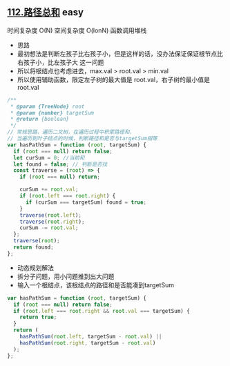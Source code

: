 ## [112.路径总和](https://leetcode.cn/problems/path-sum/) <Badge type="success">easy</Badge>

时间复杂度 O(N)
空间复杂度 O(lonN) 函数调用堆栈
- 思路
- 最初想法是判断左孩子比右孩子小，但是这样的话，没办法保证保证根节点比右孩子小，比左孩子大 这一问题
- 所以将根结点也考虑进去，max.val > root.val > min.val
- 所以使用辅助函数，限定左子树的最大值是 root.val，右子树的最小值是 root.val

```js
/**
 * @param {TreeNode} root
 * @param {number} targetSum
 * @return {boolean}
 */
// 常规思路，遍历二叉树，在遍历过程中积累路径和，
// 当遍历到叶子结点的时候，判断路径和是否与targetSum相等
var hasPathSum = function (root, targetSum) {
  if (root === null) return false;
  let curSum = 0; //当前和
  let found = false; // 判断是否找
  const traverse = (root) => {
    if (root === null) return;

    curSum += root.val;
    if (root.left === root.right) {
      if (curSum === targetSum) found = true;
    }
    traverse(root.left);
    traverse(root.right);
    curSum -= root.val;
  };
  traverse(root);
  return found;
};


```

- 动态规划解法
- 拆分子问题，用小问题推到出大问题
- 输入一个根结点，该根结点的路径和是否能凑到targetSum

```js
var hasPathSum = function (root, targetSum) {
  if (root === null) return false;
  if (root.left === root.right && root.val === targetSum) {
    return true;
  }
  return (
    hasPathSum(root.left, targetSum - root.val) ||
    hasPathSum(root.right, targetSum - root.val)
  );
};
```
